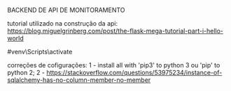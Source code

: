 BACKEND DE API DE MONITORAMENTO

tutorial utilizado na construção da api:
https://blog.miguelgrinberg.com/post/the-flask-mega-tutorial-part-i-hello-world

#venv\Scripts\activate

correções de cofigurações:
1 - install all with 'pip3' to python 3 ou 'pip' to python 2;
2 - https://stackoverflow.com/questions/53975234/instance-of-sqlalchemy-has-no-column-member-no-member